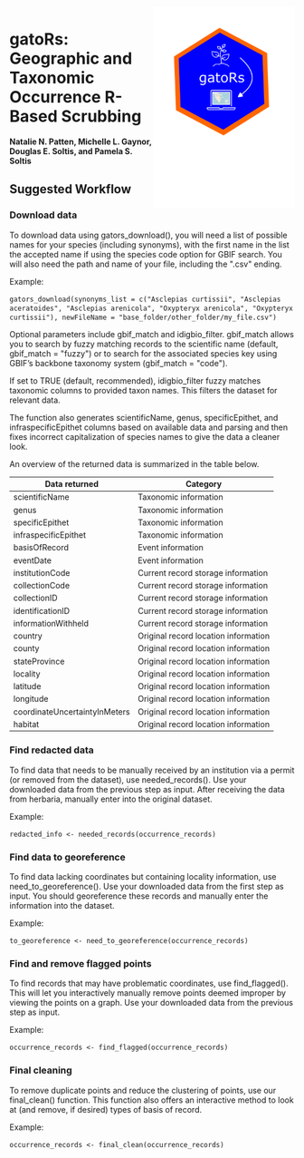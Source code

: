 <img align="right" src="gators_hex_sticker.png" width=250>

# gatoRs: Geographic and Taxonomic Occurrence R-Based Scrubbing
**Natalie N. Patten, Michelle L. Gaynor, Douglas E. Soltis, and Pamela S. Soltis** 



## Suggested Workflow
### Download data
To download data using gators_download(), you will need a list of possible names for your species (including synonyms), with the first name in the list the accepted name if using the species code option for GBIF search. You will also need the path and name of your file, including the ".csv" ending.

Example:
```
gators_download(synonyms_list = c("Asclepias curtissii", "Asclepias aceratoides", "Asclepias arenicola", "Oxypteryx arenicola", "Oxypteryx curtissii"), newFileName = "base_folder/other_folder/my_file.csv")
```

Optional parameters include gbif_match and idigbio_filter. gbif_match allows you to search by fuzzy matching records to the scientific name (default, gbif_match = "fuzzy") or to search for the associated species key using GBIF’s backbone taxonomy system (gbif_match = "code").

If set to TRUE (default, recommended), idigbio_filter fuzzy matches taxonomic columns to provided taxon names. This filters the dataset for relevant data.

The function also generates scientificName, genus, specificEpithet, and infraspecificEpithet columns based on available data and parsing and then fixes incorrect capitalization of species names to give the data a cleaner look.

An overview of the returned data is summarized in the table below.

Data returned | Category
---| ---
scientificName | Taxonomic information
genus | Taxonomic information
specificEpithet | Taxonomic information
infraspecificEpithet | Taxonomic information
basisOfRecord | Event information
eventDate | Event information
institutionCode | Current record storage information
collectionCode | Current record storage information
collectionID | Current record storage information
identificationID | Current record storage information
informationWithheld | Current record storage information
country | Original record location information
county | Original record location information
stateProvince | Original record location information
locality | Original record location information
latitude | Original record location information
longitude | Original record location information
coordinateUncertaintyInMeters | Original record location information
habitat | Original record location information
### Find redacted data
To find data that needs to be manually received by an institution via a permit (or removed from the dataset), use needed_records(). Use your downloaded data from the previous step as input. After receiving the data from herbaria, manually enter into the original dataset.

Example: 
```
redacted_info <- needed_records(occurrence_records)
```
### Find data to georeference
To find data lacking coordinates but containing locality information, use need_to_georeference(). Use your downloaded data from the first step as input. You should georeference these records and manually enter the information into the dataset.

Example: 
```
to_georeference <- need_to_georeference(occurrence_records)
```
### Find and remove flagged points
To find records that may have problematic coordinates, use find_flagged(). This will let you interactively manually remove points deemed improper by viewing the points on a graph. Use your downloaded data from the previous step as input.

Example: 
```
occurrence_records <- find_flagged(occurrence_records)
```
### Final cleaning
To remove duplicate points and reduce the clustering of points, use our final_clean() function. This function also offers an interactive method to look at (and remove, if desired) types of basis of record.

Example: 
```
occurrence_records <- final_clean(occurrence_records)
```

